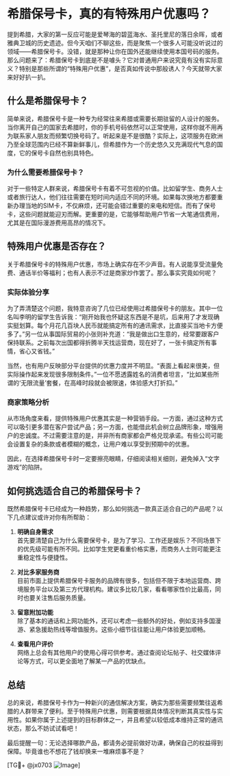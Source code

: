 # 希腊保号卡，真的有特殊用户优惠吗？

提到希腊，大家的第一反应可能是爱琴海的碧蓝海水、圣托里尼的落日余晖，或者雅典卫城的历史遗迹。但今天咱们不聊这些，而是聚焦一个很多人可能没听说过的领域——希腊保号卡。没错，就是那种让你在国外还能继续使用本国号码的服务。那么问题来了：希腊保号卡到底是不是噱头？它对普通用户来说究竟有没有实际意义？特别是那些所谓的“特殊用户优惠”，是否真如传说中那般诱人？今天就带大家来好好扒一扒。

## 什么是希腊保号卡？

简单来说，希腊保号卡是一种专为经常往来希腊或需要长期驻留的人设计的服务。当你离开自己的国家去希腊时，你的手机号码依然可以正常使用，这样你就不用再为联系家人朋友而频繁切换号码了。听起来是不是很酷？实际上，这项服务在欧洲乃至全球范围内已经不算新鲜事儿，但希腊作为一个历史悠久又充满现代气息的国度，它的保号卡自然也别具特色。

### 为什么需要希腊保号卡？

对于一些特定人群来说，希腊保号卡有着不可忽视的价值。比如留学生、商务人士或者旅行达人，他们往往需要在短时间内适应不同的环境。如果每次换地方都要重新办理当地的SIM卡，不仅麻烦，还可能会错过重要的来电和短信。而有了保号卡，这些问题就能迎刃而解。更重要的是，它能够帮助用户节省一大笔通信费用，尤其是在国际漫游费用高昂的情况下。

## 特殊用户优惠是否存在？

关于希腊保号卡的特殊用户优惠，市场上确实存在不少声音。有人说能享受流量免费、通话半价等福利；也有人表示不过是商家炒作罢了。那么事实究竟如何呢？

### 实际体验分享

为了弄清楚这个问题，我特意咨询了几位已经使用过希腊保号卡的朋友。其中一位名叫李明的留学生告诉我：“刚开始我也怀疑这东西是不是坑，后来用了才发现确实挺划算。每个月花几百块人民币就能搞定所有的通讯需求，比直接买当地卡方便多了。”另一位从事国际贸易的小张则补充道：“我是做出口生意的，经常要跟客户保持联系。之前每次出国都得折腾半天找运营商，现在好了，一张卡搞定所有事情，省心又省钱。”

当然，也有用户反映部分平台提供的优惠力度并不明显。“表面上看起来很美，但实际操作起来发现很多限制条件。”一位不愿透露姓名的消费者坦言，“比如某些所谓的‘无限流量’套餐，在高峰时段就会被限速，体验感大打折扣。”

### 商家策略分析

从市场角度来看，提供特殊用户优惠其实是一种营销手段。一方面，通过这种方式可以吸引更多潜在客户尝试产品；另一方面，也能借此机会树立品牌形象，增强用户的忠诚度。不过需要注意的是，并非所有商家都会严格兑现承诺。有些公司可能会设置复杂的条款或者模糊的概念，让用户难以享受到预期中的优惠。

因此，在选择希腊保号卡时一定要擦亮眼睛，仔细阅读相关细则，避免掉入“文字游戏”的陷阱。

## 如何挑选适合自己的希腊保号卡？

既然希腊保号卡已经成为一种趋势，那么如何挑选一款真正适合自己的产品呢？以下几点建议或许对你有所帮助：

1. **明确自身需求**  
   首先要清楚自己为什么需要保号卡，是为了学习、工作还是娱乐？不同场景下的优先级可能有所不同。比如学生党更看重价格实惠，而商务人士则可能更注重稳定性与便捷性。

2. **对比多家服务商**  
   目前市面上提供希腊保号卡服务的品牌有很多，包括但不限于本地运营商、跨境服务平台以及第三方代理机构。建议多比较几家，看看哪家性价比最高，同时也要关注售后服务质量。

3. **留意附加功能**  
   除了基本的通话和上网功能外，还可以考虑一些额外的好处，例如支持多国漫游、紧急援助热线等增值服务。这些小细节往往能让用户体验更加顺畅。

4. **查看用户评价**  
   网络上总会有其他用户的使用心得可供参考。通过查阅论坛帖子、社交媒体评论等方式，可以更全面地了解某一产品的优缺点。

## 总结

总的来说，希腊保号卡作为一种新兴的通信解决方案，确实为那些需要频繁往返希腊的人群带来了便利。至于特殊用户优惠，则需要根据具体情况判断其真实性与实用性。如果你属于上述提到的目标群体之一，并且希望以较低成本维持正常的通讯状态，那么不妨试试看吧！

最后提醒一句：无论选择哪款产品，都请务必提前做好功课，确保自己的权益得到保障。毕竟谁也不想花了钱却换来一堆麻烦事不是？

[TG💪+ @jx0703 ![Image](https://github.com/user-attachments/assets/dbca1d08-cadb-493c-b0ec-ad6f7a83f270)]